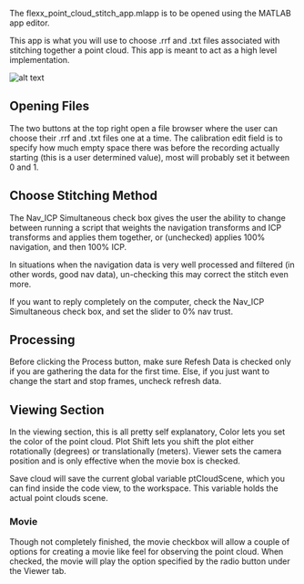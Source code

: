 The flexx_point_cloud_stitch_app.mlapp is to be opened using the MATLAB app editor. 

This app is what you will use to choose .rrf and .txt files associated with stitching together a point cloud. This app is meant to act as a high level implementation.

![alt text](https://github.com/cgreen18/Auburn-REU-on-UAVs/blob/master/MATLAB/Cloud_stitching/Stitch_app_pic.PNG "Stitching App")
## Opening Files
The two buttons at the top right open a file browser where the user can choose their .rrf and .txt files one at a time.
The calibration edit field is to specify how much empty space there was before the recording actually starting (this is a user determined value), most will probably set it between 0 and 1.

## Choose Stitching Method
The Nav_ICP Simultaneous check box gives the user the ability to change between running a script that weights the navigation transforms and ICP transforms and applies them together, or (unchecked) applies 100% navigation, and then 100% ICP. 

In situations when the navigation data is very well processed and filtered (in other words, good nav data), un-checking this may correct the stitch even more. 

If you want to reply completely on the computer, check the Nav_ICP Simultaneous check box, and set the slider to 0% nav trust. 

## Processing 
Before clicking the Process button, make sure Refesh Data is checked only if you are gathering the data for the first time. Else, if you just want to change the start and stop frames, uncheck refresh data. 

## Viewing Section
In the viewing section, this is all pretty self explanatory, Color lets you set the color of the point cloud. Plot Shift lets you shift the plot either rotationally (degrees) or translationally (meters). Viewer sets the camera position and is only effective when the movie box is checked. 

Save cloud will save the current global variable ptCloudScene, which you can find inside the code view, to the workspace. This variable holds the actual point clouds scene. 

### Movie
Though not completely finished, the movie checkbox will allow a couple of options for creating a movie like feel for observing the point cloud. When checked, the movie will play the option specified by the radio button under the Viewer tab. 
